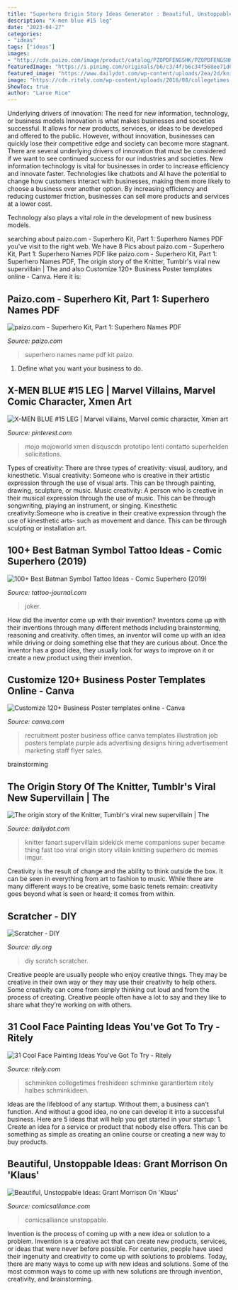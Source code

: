 ```yaml
---
title: "Superhero Origin Story Ideas Generator : Beautiful, Unstoppable Ideas: Grant Morrison On &#039;klaus&#039;"
description: "X-men blue #15 leg"
date: "2023-04-27"
categories:
- "ideas"
tags: ["ideas"]
images:
- "http://cdn.paizo.com/image/product/catalog/PZOPDFENGSHK/PZOPDFENGSHK1NE.jpg"
featuredImage: "https://i.pinimg.com/originals/b6/c3/4f/b6c34f568ee71d09ab840695ddedf2ee.jpg"
featured_image: "https://www.dailydot.com/wp-content/uploads/2ea/2d/knitter.jpg"
image: "https://cdn.ritely.com/wp-content/uploads/2016/08/collegetimes.com-face-paint-tutorial-avatar-907.jpg"
ShowToc: true
author: "Larue Rice"
---
```



Underlying drivers of innovation: The need for new information, technology, or business models
Innovation is what makes businesses and societies successful. It allows for new products, services, or ideas to be developed and offered to the public. However, without innovation, businesses can quickly lose their competitive edge and society can become more stagnant. There are several underlying drivers of innovation that must be considered if we want to see continued success for our industries and societies.
New information technology is vital for businesses in order to increase efficiency and innovate faster. Technologies like chatbots and AI have the potential to change how customers interact with businesses, making them more likely to choose a business over another option. By increasing efficiency and reducing customer friction, businesses can sell more products and services at a lower cost.

Technology also plays a vital role in the development of new business models.

	

		
searching about paizo.com - Superhero Kit, Part 1: Superhero Names PDF you've visit to the right web. We have 8 Pics about paizo.com - Superhero Kit, Part 1: Superhero Names PDF like paizo.com - Superhero Kit, Part 1: Superhero Names PDF, The origin story of the Knitter, Tumblr&#039;s viral new supervillain | The and also Customize 120+ Business Poster templates online - Canva. Here it is:
		
    
## Paizo.com - Superhero Kit, Part 1: Superhero Names PDF

<img loading=lazy src="http://cdn.paizo.com/image/product/catalog/PZOPDFENGSHK/PZOPDFENGSHK1NE.jpg" onerror="this.onerror=null;this.src='https://tse2.mm.bing.net/th?id=OIP.boUXB_XI37T8e6XgtVWzQQHaKe&amp;pid=15.1';" alt="paizo.com - Superhero Kit, Part 1: Superhero Names PDF">

_Source: paizo.com_

>superhero names name pdf kit paizo. 

	

1. Define what you want your business to do.

    
## X-MEN BLUE #15 LEG | Marvel Villains, Marvel Comic Character, Xmen Art

<img loading=lazy src="https://i.pinimg.com/originals/b6/c3/4f/b6c34f568ee71d09ab840695ddedf2ee.jpg" onerror="this.onerror=null;this.src='https://tse2.mm.bing.net/th?id=OIP.-t-aYuBeUvCjFaLgjT5GHgHaL5&amp;pid=15.1';" alt="X-MEN BLUE #15 LEG | Marvel villains, Marvel comic character, Xmen art">

_Source: pinterest.com_

>mojo mojoworld xmen disquscdn prototipo lenti contatto superhelden solicitations. 

	

Types of creativity: There are three types of creativity: visual, auditory, and kinesthetic.
Visual creativity: Someone who is creative in their artistic expression through the use of visual arts. This can be through painting, drawing, sculpture, or music. Music creativity: A person who is creative in their musical expression through the use of music. This can be through songwriting, playing an instrument, or singing. Kinesthetic creativity:Someone who is creative in their creative expression through the use of kinesthetic arts- such as movement and dance. This can be through sculpting or installation art.

    
## 100+ Best Batman Symbol Tattoo Ideas - Comic Superhero (2019)

<img loading=lazy src="https://tattoo-journal.com/wp-content/uploads/2015/08/batman-tattoo-5-650x650.jpg" onerror="this.onerror=null;this.src='https://tse4.mm.bing.net/th?id=OIP.1GLHHTeGlEGPke2AkyVaSAHaHa&amp;pid=15.1';" alt="100+ Best Batman Symbol Tattoo Ideas - Comic Superhero (2019)">

_Source: tattoo-journal.com_

>joker. 

	

How did the inventor come up with their invention?
Inventors come up with their inventions through many different methods including brainstorming, reasoning and creativity. often times, an inventor will come up with an idea while driving or doing something else that they are curious about. Once the inventor has a good idea, they usually look for ways to improve on it or create a new product using their invention.

    
## Customize 120+ Business Poster Templates Online - Canva

<img loading=lazy src="https://marketplace.canva.com/MADOPjhqJXA/1/0/thumbnail_large/canva-purple-office-illustration-recruitment-business-poster-MADOPjhqJXA.jpg" onerror="this.onerror=null;this.src='https://tse1.mm.bing.net/th?id=OIP.wnp7MjES7iDNdk7kSxSclgAAAA&amp;pid=15.1';" alt="Customize 120+ Business Poster templates online - Canva">

_Source: canva.com_

>recruitment poster business office canva templates illustration job posters template purple ads advertising designs hiring advertisement marketing staff flyer sales. 

	
 brainstorming

    
## The Origin Story Of The Knitter, Tumblr&#039;s Viral New Supervillain | The

<img loading=lazy src="https://www.dailydot.com/wp-content/uploads/2ea/2d/knitter.jpg" onerror="this.onerror=null;this.src='https://tse4.mm.bing.net/th?id=OIP.exreWhZRYGnX0BJrqI-ApQHaGj&amp;pid=15.1';" alt="The origin story of the Knitter, Tumblr&#039;s viral new supervillain | The">

_Source: dailydot.com_

>knitter fanart supervillain sidekick meme companions super became thing fast too viral origin story villain knitting superhero dc memes imgur. 

	

Creativity is the result of change and the ability to think outside the box. It can be seen in everything from art to fashion to music. While there are many different ways to be creative, some basic tenets remain: creativity goes beyond what is seen or heard; it comes from within.

    
## Scratcher - DIY

<img loading=lazy src="https://d1973c4qjhao9m.cloudfront.net/patches/scratcher_large.png" onerror="this.onerror=null;this.src='https://tse4.mm.bing.net/th?id=OIP.dgpXWMaI3myXbTohKhMjUAHaIj&amp;pid=15.1';" alt="Scratcher - DIY">

_Source: diy.org_

>diy scratch scratcher. 

	

Creative people are usually people who enjoy creative things. They may be creative in their own way or they may use their creativity to help others. Some creativity can come from simply thinking out loud and from the process of creating. Creative people often have a lot to say and they like to share what they’re working on with others.

    
## 31 Cool Face Painting Ideas You&#039;ve Got To Try - Ritely

<img loading=lazy src="https://cdn.ritely.com/wp-content/uploads/2016/08/collegetimes.com-face-paint-tutorial-avatar-907.jpg" onerror="this.onerror=null;this.src='https://tse1.mm.bing.net/th?id=OIP.0x2QfnQrWukvkEQlTqWXjwHaMF&amp;pid=15.1';" alt="31 Cool Face Painting Ideas You&#039;ve Got To Try - Ritely">

_Source: ritely.com_

>schminken collegetimes freshideen schminke garantiertem ritely halbes schminkideen. 

	

Ideas are the lifeblood of any startup. Without them, a business can't function. And without a good idea, no one can develop it into a successful business. Here are 5 ideas that will help you get started in your startup: 1. Create an idea for a service or product that nobody else offers. This can be something as simple as creating an online course or creating a new way to buy products. 
    
## Beautiful, Unstoppable Ideas: Grant Morrison On &#039;Klaus&#039;

<img loading=lazy src="https://townsquare.media/site/622/files/2016/11/Klaus00.jpg?w=1200&amp;h=0&amp;zc=1&amp;s=0&amp;a=t&amp;q=89" onerror="this.onerror=null;this.src='https://tse3.mm.bing.net/th?id=OIP.i6zd7jMasBI5GI80c01gOgHaE8&amp;pid=15.1';" alt="Beautiful, Unstoppable Ideas: Grant Morrison On &#039;Klaus&#039;">

_Source: comicsalliance.com_

>comicsalliance unstoppable. 

	

Invention is the process of coming up with a new idea or solution to a problem. Invention is a creative act that can create new products, services, or ideas that were never before possible. For centuries, people have used their ingenuity and creativity to come up with solutions to problems. Today, there are many ways to come up with new ideas and solutions. Some of the most common ways to come up with new solutions are through invention, creativity, and brainstorming.

